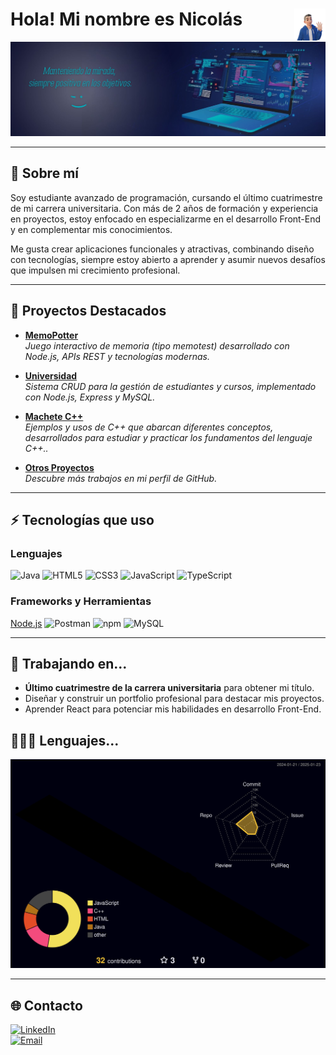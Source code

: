 # <img src="./images/avatar.png" width=10% align=right /> Hola! Mi nombre es Nicolás  

<a><img src="./images/bannerD.jpg" borderRadius='1rem' boxShadow='0 5px 18px rgba(0,0,0,0.3)'></a>

---

## 🎯 Sobre mí  

Soy estudiante avanzado de programación, cursando el último cuatrimestre de mi carrera universitaria. Con más de 2 años de formación y experiencia en proyectos, estoy enfocado en especializarme en el desarrollo Front-End y en complementar mis conocimientos.  

Me gusta crear aplicaciones funcionales y atractivas, combinando diseño con tecnologías, siempre estoy abierto a aprender y asumir nuevos desafíos que impulsen mi crecimiento profesional.  

---

## 📂 Proyectos Destacados  

- **[MemoPotter](https://github.com/nicoKaminski/Memo-Potter)**  
  _Juego interactivo de memoria (tipo memotest) desarrollado con Node.js, APIs REST y tecnologías modernas._

- **[Universidad](https://github.com/nicoKaminski/universidad)**  
  _Sistema CRUD para la gestión de estudiantes y cursos, implementado con Node.js, Express y MySQL._

- **[Machete C++](https://github.com/nicoKaminski/Cplusplus-Usos)**  
  _Ejemplos y usos de C++ que abarcan diferentes conceptos, desarrollados para estudiar y practicar los fundamentos del lenguaje C++.._
  
- **[Otros Proyectos](https://github.com/nicoKaminski)**  
  _Descubre más trabajos en mi perfil de GitHub._

---

## ⚡ Tecnologías que uso  

### Lenguajes  
![Java](https://img.shields.io/badge/Java-ED8B00?style=for-the-badge&logo=java&logoColor=white)
![HTML5](https://img.shields.io/badge/HTML5-E34F26?style=for-the-badge&logo=html5&logoColor=white)
![CSS3](https://img.shields.io/badge/CSS3-1572B6?style=for-the-badge&logo=css3&logoColor=white)
![JavaScript](https://img.shields.io/badge/JavaScript-323330?style=for-the-badge&logo=javascript&logoColor=F7DF1E)
![TypeScript](https://img.shields.io/badge/TypeScript-007ACC?style=for-the-badge&logo=typescript&logoColor=white)

### Frameworks y Herramientas  
[Node.js](https://img.shields.io/badge/Node.js-43853D?style=for-the-badge&logo=node.js&logoColor=white)
![Postman](https://img.shields.io/badge/Postman-FF6C37?style=for-the-badge&logo=postman&logoColor=white)
![npm](https://img.shields.io/badge/npm-CB3837?style=for-the-badge&logo=npm&logoColor=white)
![MySQL](https://img.shields.io/badge/MySQL-00000F?style=for-the-badge&logo=mysql&logoColor=white)

---

## 🚀 Trabajando en...  

- **Último cuatrimestre de la carrera universitaria** para obtener mi título.  
- Diseñar y construir un portfolio profesional para destacar mis proyectos.  
- Aprender React para potenciar mis habilidades en desarrollo Front-End.  

## 🧑🏻‍💻 Lenguajes...  
![](./profile-3d-contrib/profile-night-rainbow.svg)

---

## 🌐 Contacto  

[![LinkedIn](https://img.shields.io/badge/LinkedIn-blue?style=for-the-badge&logo=linkedin)](https://www.linkedin.com/in/nkaminski-profile/)  
[![Email](https://img.shields.io/badge/Email-D14836?style=for-the-badge&logo=gmail&logoColor=white)](mailto:nicokaminski89@gmail.com)  
 